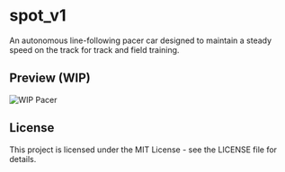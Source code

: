 # spot_v1
An autonomous line-following pacer car designed to maintain a steady speed on the track for track and field training.
## Preview (WIP)
![WIP Pacer](images/pacer-wip.jpeg)
## License
This project is licensed under the MIT License - see the LICENSE file for details.
